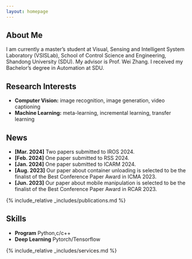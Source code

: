 ```yaml
---
layout: homepage
---
```


## About Me

I am currently a master’s student at Visual, Sensing and Intelligent System Laboratory (VSISLab), School of Control Science and Engineering, Shandong University (SDU). My advisor is Prof. Wei Zhang. I received my Bachelor’s degree in Automation at SDU.

## Research Interests

- **Computer Vision:** image recognition, image generation, video captioning
- **Machine Learning:** meta-learning, incremental learning, transfer learning

## News

- **[Mar. 2024]** Two papers submitted to IROS 2024.
- **[Feb. 2024]** One paper submitted to RSS 2024.
- **[Jan. 2024]** One paper submitted to ICARM 2024.
- **[Aug. 2023]** Our paper about container unloading is selected to be the finalist of the Best Conference Paper Award in ICMA 2023.
- **[Jun. 2023]** Our paper about mobile manipulation is selected to be the finalist of the Best Conference Paper Award in RCAR 2023.


{% include_relative _includes/publications.md %}

## Skills

- **Program** Python,c/c++
- **Deep Learning** Pytorch/Tensorflow

{% include_relative _includes/services.md %}
